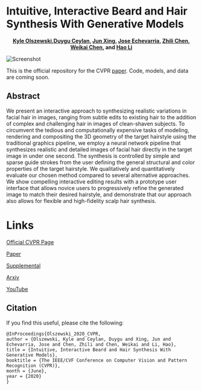 # Intuitive, Interactive Beard and Hair Synthesis With Generative Models

<p align="center">
   <b><a href="http://kyleolszewski.com">Kyle Olszewski</a>,<a href="http://www.duygu-ceylan.com">Duygu Ceylan</a>, <a href="https://junxnui.github.io/">Jun Xing</a>, <a href="http://www.jiechevarria.com/">Jose Echevarria</a>, <a href="http://www.zhilichen.com/">Zhili Chen</a>, <a href="http://chenweikai.github.io/">Weikai Chen</a>, and <a href="http://hao-li.com">Hao Li</a></b>
</p>

![Screenshot](figures/teaser.png)

This is the official repository for the CVPR [paper](http://openaccess.thecvf.com/content_CVPR_2020/papers/Olszewski_Intuitive_Interactive_Beard_and_Hair_Synthesis_With_Generative_Models_CVPR_2020_paper.pdf). Code, models, and data are coming soon.

## Abstract

We present an interactive approach to synthesizing realistic variations in facial hair in images, ranging from subtle edits to existing hair to the addition of complex and challenging hair in images of clean-shaven subjects. To circumvent the tedious and computationally expensive tasks of modeling, rendering and compositing the 3D geometry of the target hairstyle using the traditional graphics pipeline, we employ a neural network pipeline that synthesizes realistic and detailed images of facial hair directly in the target image in under one second. The synthesis is controlled by simple and sparse guide strokes from the user defining the general structural and color properties of the target hairstyle. We qualitatively and quantitatively evaluate our chosen method compared to several alternative approaches. We show compelling interactive editing results with a prototype user interface that allows novice users to progressively refine the generated image to match their desired hairstyle, and demonstrate that our approach also allows for flexible and high-fidelity scalp hair synthesis.

# Links

[Official CVPR Page](http://openaccess.thecvf.com/content_CVPR_2020/html/Olszewski_Intuitive_Interactive_Beard_and_Hair_Synthesis_With_Generative_Models_CVPR_2020_paper.html)

[Paper](http://openaccess.thecvf.com/content_CVPR_2020/papers/Olszewski_Intuitive_Interactive_Beard_and_Hair_Synthesis_With_Generative_Models_CVPR_2020_paper.pdf)

[Supplemental](http://openaccess.thecvf.com/content_CVPR_2020/supplemental/Olszewski_Intuitive_Interactive_Beard_CVPR_2020_supplemental.zip)

[Arxiv](https://arxiv.org/abs/2004.06848)

[YouTube](https://www.youtube.com/watch?v=v4qOtBATrvM)

## Citation

If you find this useful, please cite the following:
```
@InProceedings{Olszewski_2020_CVPR,
author = {Olszewski, Kyle and Ceylan, Duygu and Xing, Jun and Echevarria, Jose and Chen, Zhili and Chen, Weikai and Li, Hao},
title = {Intuitive, Interactive Beard and Hair Synthesis With Generative Models},
booktitle = {The IEEE/CVF Conference on Computer Vision and Pattern Recognition (CVPR)},
month = {June},
year = {2020}
}
